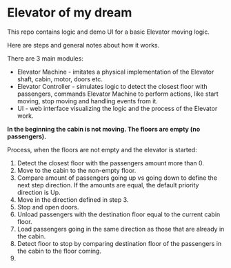 # Elevator of my dream

This repo contains logic and demo UI for a basic Elevator moving logic.

Here are steps and general notes about how it works.

There are 3 main modules:
- Elevator Machine - imitates a physical implementation of the Elevator shaft, cabin, motor, doors etc.
- Elevator Controller - simulates logic to detect the closest floor with passengers, commands Elevator Machine to perform actions, like start moving, stop moving and handling events from it.
- UI - web interface visualizing the logic and the process of the Elevator work.

**In the beginning the cabin is not moving. The floors are empty (no passengers).**

Process, when the floors are not empty and the elevator is started:
1. Detect the closest floor with the passengers amount more than 0.
2. Move to the cabin to the non-empty floor. 
3. Compare amount of passengers going up vs going down to define the next step direction. If the amounts are equal, the default priority direction is Up.
4. Move in the direction defined in step 3.
5. Stop and open doors.
6. Unload passengers with the destination floor equal to the current cabin floor.
7. Load passengers going in the same direction as those that are already in the cabin.
8. Detect floor to stop by comparing destination floor of the passengers in the cabin to the floor coming.
9. 